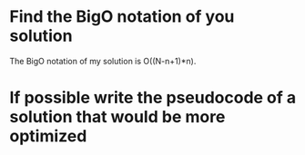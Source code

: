 # Find the BigO notation of you solution
The BigO notation of my solution is O((N-n+1)*n).

# If possible write the pseudocode of a solution that would be more optimized
